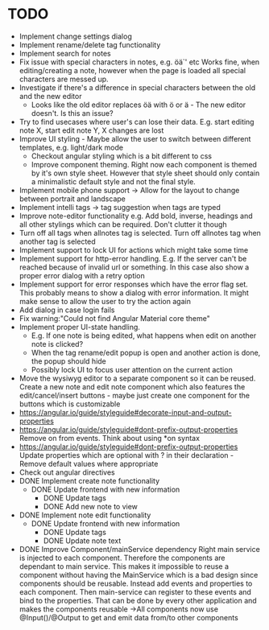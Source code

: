 # TODO
* Implement change settings dialog
* Implement rename/delete tag functionality
* Implement search for notes
* Fix issue with special characters in notes, e.g. öä`' etc
    Works fine, when editing/creating a note, however when the page is loaded
    all special characters are messed up.
* Investigate if there's a difference in special characters between the old and the new editor
  * Looks like the old editor replaces öä with &ouml; or &auml; - The new editor doesn't. Is this an issue?
* Try to find usecases where user's can lose their data. E.g. start editing note X, start edit note Y, X changes are lost
* Improve UI styling - Maybe allow the user to switch between different templates, e.g. light/dark mode
  * Checkout angular styling which is a bit different to css
  * Improve component theming. Right now each component is themed by it's own style sheet. However that style sheet should only contain a minimalistic default
    style and not the final style.
* Implement mobile phone support -> Allow for the layout to change between portrait and landscape
* Implement intelli tags -> tag suggestion when tags are typed
* Improve note-editor functionality e.g. Add bold, inverse, headings and all other stylings which can be required. Don't
  clutter it though
* Turn off all tags when allnotes tag is selected. Turn off allnotes tag when another tag is selected
* Implement support to lock UI for actions which might take some time
* Implement support for http-error handling. E.g. If the server can't be reached because of invalid url or something.
  In this case also show a proper error dialog with a retry option
* Implement support for error responses which have the error flag set. This probably means to show a dialog with error
  information. It might make sense to allow the user to try the action again
* Add dialog in case login fails
* Fix warning:"Could not find Angular Material core theme"
* Implement proper UI-state handling. 
    * E.g. If one note is being edited, what happens when edit on another note is clicked?
    * When the tag rename/edit popup is open and another action is done, the popup should hide
    * Possibly lock UI to focus user attention on the current action
* Move the wysiwyg editor to a separate component so it can be reused. Create a new note and edit note component which also features
  the edit/cancel/insert buttons - maybe just create one component for the buttons which is customizable
* https://angular.io/guide/styleguide#decorate-input-and-output-properties
* https://angular.io/guide/styleguide#dont-prefix-output-properties
  Remove on from events. Think about using *on syntax
* https://angular.io/guide/styleguide#dont-prefix-output-properties
  Update properties which are optional with ? in their declaration - Remove default values where appropriate
* Check out angular directives
* DONE Implement create note functionality
  * DONE Update frontend with new information
    * DONE Update tags
    * DONE Add new note to view
* DONE Implement note edit functionality
  * DONE Update frontend with new information
    * DONE Update tags
    * DONE Update note text
* DONE Improve Component/mainService dependency
  Right main service is injected to each component. Therefore the components are dependant to main service. This
  makes it impossible to reuse a component without having the MainService which is a bad design since components
  should be reusable. Instead add events and properties to each component. Then main-service can register to these
  events and bind to the properties. That can be done by every other application and makes the components reusable
  ->All components now use @Input()/@Output to get and emit data from/to other components


